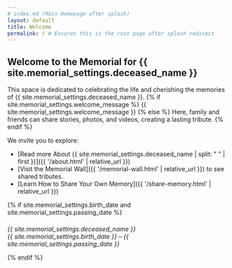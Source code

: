```yaml
---
# index.md (Main Homepage after splash)
layout: default
title: Welcome
permalink: / # Ensures this is the root page after splash redirect
---
```


## Welcome to the Memorial for {{ site.memorial_settings.deceased_name }}

This space is dedicated to celebrating the life and cherishing the memories of {{ site.memorial_settings.deceased_name }}. 
{% if site.memorial_settings.welcome_message %}
{{ site.memorial_settings.welcome_message }}
{% else %}
Here, family and friends can share stories, photos, and videos, creating a lasting tribute.
{% endif %}

We invite you to explore:
* [Read more About {{ site.memorial_settings.deceased_name | split: " " | first }}]({{ '/about.html' | relative_url }})
* [Visit the Memorial Wall]({{ '/memorial-wall.html' | relative_url }}) to see shared tributes.
* [Learn How to Share Your Own Memory]({{ '/share-memory.html' | relative_url }})

{% if site.memorial_settings.birth_date and site.memorial_settings.passing_date %}
<p style="margin-top: 1.5em; font-style: italic;">
    {{ site.memorial_settings.deceased_name }}
    <br>
    {{ site.memorial_settings.birth_date }} – {{ site.memorial_settings.passing_date }}
</p>
{% endif %}